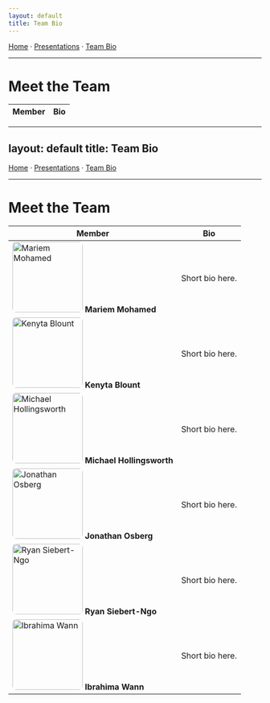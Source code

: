```yaml
---
layout: default
title: Team Bio
---
```


<!-- NAV BAR (manual) -->
<p>
  <a href="/Garden-Assistant-Application/">Home</a> ·
  <a href="/Garden-Assistant-Application/presentations">Presentations</a> ·
  <a href="/Garden-Assistant-Application/team">Team Bio</a>
</p>
<hr>

# Meet the Team



| Member | Bio |
|---|---|
---
layout: default
title: Team Bio
---

<!-- NAV BAR -->
<p>
  <a href="/Garden-Assistant-Application/">Home</a> ·
  <a href="/Garden-Assistant-Application/presentations">Presentations</a> ·
  <a href="/Garden-Assistant-Application/team">Team Bio</a>
</p>
<hr>

# Meet the Team

| Member | Bio |
|--------|-----|
| <img src="/Garden-Assistant-Application/assets/img/mariem.jpg" alt="Mariem Mohamed" class="team-pic"> **Mariem Mohamed** | Short bio here. |
| <img src="/Garden-Assistant-Application/assets/img/kenyta.jpg" alt="Kenyta Blount" class="team-pic"> **Kenyta Blount** | Short bio here. |
| <img src="/Garden-Assistant-Application/assets/img/michael.jpg" alt="Michael Hollingsworth" class="team-pic"> **Michael Hollingsworth** | Short bio here. |
| <img src="/Garden-Assistant-Application/assets/img/johnathan.jpg" alt="Jonathan Osberg" class="team-pic"> **Jonathan Osberg** | Short bio here. |
| <img src="/Garden-Assistant-Application/assets/img/ryan.jpg" alt="Ryan Siebert-Ngo" class="team-pic"> **Ryan Siebert-Ngo** | Short bio here. |
| <img src="/Garden-Assistant-Application/assets/img/ibrahima.jpg" alt="Ibrahima Wann" class="team-pic"> **Ibrahima Wann** | Short bio here. |

<style>
.team-pic {
  width: 140px;
  height: 140px;
  object-fit: cover;  
  border-radius: 8px; 
}
</style>
